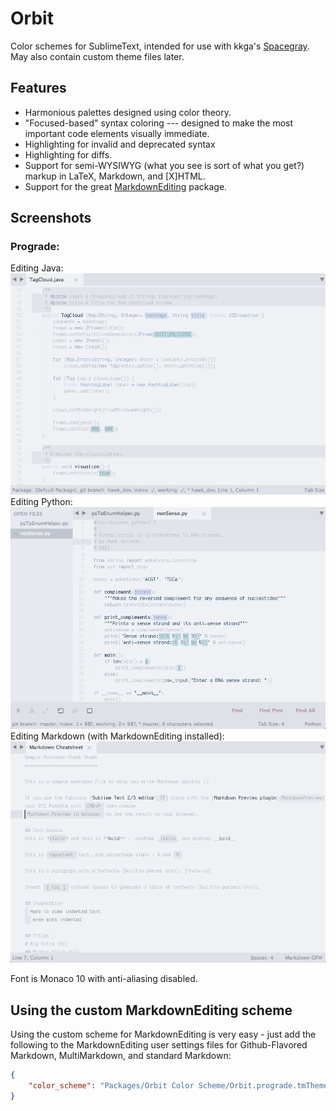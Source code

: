 Orbit
=====

Color schemes for SublimeText, intended for use with kkga's [Spacegray](https://github.com/kkga/spacegray). May also contain custom theme files later.

Features
--------

+ Harmonious palettes designed using color theory.
+ "Focused-based" syntax coloring --- designed to make the most important code elements visually immediate.
+ Highlighting for invalid and deprecated syntax
+ Highlighting for diffs.
+ Support for semi-WYSIWYG (what you see is sort of what you get?) markup in LaTeX, Markdown, and [X]HTML.
+ Support for the great [MarkdownEditing](https://github.com/SublimeText-Markdown/MarkdownEditing) package.

Screenshots
-----------

### Prograde:
Editing Java:
![image](Screenshots/prograde_java.png)
Editing Python:
![image](Screenshots/prograde_python.png)
Editing Markdown (with MarkdownEditing installed):
![image](Screenshots/prograde_markdownediting.png)

Font is Monaco 10 with anti-aliasing disabled.

Using the custom MarkdownEditing scheme
---------------------------------------

Using the custom scheme for MarkdownEditing is very easy - just add the following to the MarkdownEditing user settings files for Github-Flavored Markdown, MultiMarkdown, and standard Markdown:
```json
{
    "color_scheme": "Packages/Orbit Color Scheme/Orbit.prograde.tmTheme",
}
```
